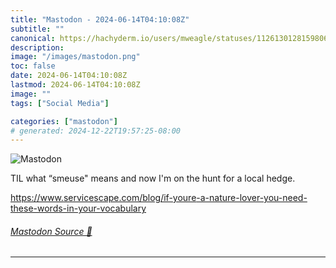 ```yaml
---
title: "Mastodon - 2024-06-14T04:10:08Z"
subtitle: ""
canonical: https://hachyderm.io/users/mweagle/statuses/112613012815980615
description:
image: "/images/mastodon.png"
toc: false
date: 2024-06-14T04:10:08Z
lastmod: 2024-06-14T04:10:08Z
image: ""
tags: ["Social Media"]

categories: ["mastodon"]
# generated: 2024-12-22T19:57:25-08:00
---
```

![Mastodon](/images/mastodon.png)

<p>TIL what “smeuse&quot; means and now I&#39;m on the hunt for a local hedge.</p><p><a href="https://www.servicescape.com/blog/if-youre-a-nature-lover-you-need-these-words-in-your-vocabulary" target="_blank" rel="nofollow noopener noreferrer" translate="no"><span class="invisible">https://www.</span><span class="ellipsis">servicescape.com/blog/if-youre</span><span class="invisible">-a-nature-lover-you-need-these-words-in-your-vocabulary</span></a></p>


###### [Mastodon Source 🐘](https://hachyderm.io/@mweagle/112613012815980615)

___
